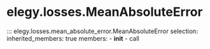 
# elegy.losses.MeanAbsoluteError
::: elegy.losses.mean_absolute_error.MeanAbsoluteError
    selection:
        inherited_members: true
        members:
            - __init__
            - call
        